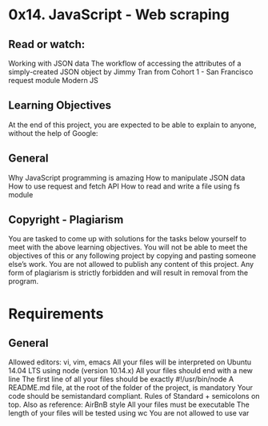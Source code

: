 # 0x14. JavaScript - Web scraping

## Read or watch:

Working with JSON data
The workflow of accessing the attributes of a simply-created JSON object by Jimmy Tran from Cohort 1 - San Francisco
request module
Modern JS
## Learning Objectives
At the end of this project, you are expected to be able to explain to anyone, without the help of Google:
## General
Why JavaScript programming is amazing
How to manipulate JSON data
How to use request and fetch API
How to read and write a file using fs module
## Copyright - Plagiarism
You are tasked to come up with solutions for the tasks below yourself to meet with the above learning objectives.
You will not be able to meet the objectives of this or any following project by copying and pasting someone else’s work.
You are not allowed to publish any content of this project.
Any form of plagiarism is strictly forbidden and will result in removal from the program.

# Requirements
## General
Allowed editors: vi, vim, emacs
All your files will be interpreted on Ubuntu 14.04 LTS using node (version 10.14.x)
All your files should end with a new line
The first line of all your files should be exactly #!/usr/bin/node
A README.md file, at the root of the folder of the project, is mandatory
Your code should be semistandard compliant. Rules of Standard + semicolons on top. Also as reference: AirBnB style
All your files must be executable
The length of your files will be tested using wc
You are not allowed to use var
